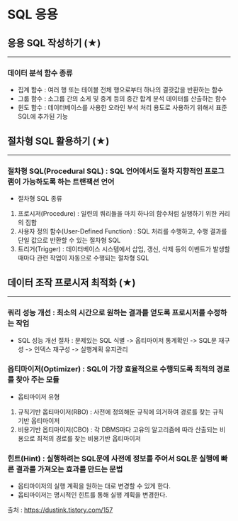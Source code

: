 # SQL 응용
## 응용 SQL 작성하기 (★)
***
### 데이터 분석 함수 종류
- 집계 함수 : 여러 행 또는 테이블 전체 행으로부터 하나의 결괏값을 반환하는 함수
- 그룹 함수 : 소그룹 간의 소게 및 중계 등의 중간 합계 분석 데이터를 산출하는 함수
- 윈도 함수 : 데이터베이스를 사용한 오라인 부석 처리 용도로 사용하기 위해서 표준 SQL에 추가된 기능  
  
## 절차형 SQL 활용하기 (★)
***
### 절차형 SQL(Procedural SQL) : SQL 언어에서도 절차 지향적인 프로그램이 가능하도록 하는 트랜잭션 언어
- 절차형 SQL 종류
1. 프로시저(Procedure) : 일련의 쿼리들을 마치 하나의 함수처럼 실행하기 위한 커리의 집합
2. 사용자 정의 함수(User-Defined Function) : SQL 처리를 수행하고, 수행 결과를 단일 값으로 반환할 수 있는 절차형 SQL
3. 트리거(Trigger) : 데이터베이스 시스템에서 삽입, 갱신, 삭제 등의 이벤트가 발생할 때마다 관련 작업이 자동으로 수행되는 절차형 SQL  
  
## 데이터 조작 프로시저 최적화 (★)
***
### 쿼리 성능 개선 : 최소의 시간으로 원하는 결과를 얻도록 프로시저를 수정하는 작업
- SQL 성능 개선 절차 : 문제있는 SQL 식별 -> 옵티마이저 통계확인 -> SQL문 재구성 -> 인덱스 재구성 -> 실행계획 유지관리
### 옵티마이저(Optimizer) : SQL이 가장 효율적으로 수행되도록 최적의 경로를 찾아 주는 모듈
- 옵티마이저 유형
1. 규칙기반 옵티마이저(RBO) : 사전에 정의해둔 규칙에 의거하여 경로를 찾는 규칙 기반 옵티마이저
2. 비용기반 옵티마이저(CBO) : 각 DBMS마다 고유의 알고리즘에 따라 산출되는 비용으로 최적의 경로를 찾는 비용기반 옵티마이저
### 힌트(Hint) : 실행하려는 SQL문에 사전에 정보를 주어서 SQL문 실행에 빠른 결과를 가져오는 효과를 만드는 문법
- 옵티마이저의 실행 계획을 원하는 대로 변경할 수 있게 한다.
- 옵티마이저는 명시적인 힌트를 통해 실행 계획을 변경한다.

출처 : https://dustink.tistory.com/157
